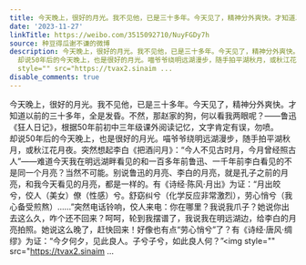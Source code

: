 ```yaml
---
title: 今天晚上，很好的月光。我不见他，已是三十多年。今天见了，精神分外爽快。才知道以前的三十多年，全是发昏。不然，那赵家的狗，何以看我两眼呢？——鲁迅《狂人...
date: '2023-11-27'
linkTitle: https://weibo.com/3515092710/NuyFGDy7h
source: 种豆得瓜谢不谦的微博
description: 今天晚上，很好的月光。我不见他，已是三十多年。今天见了，精神分外爽快。才知道以前的三十多年，全是发昏。不然，那赵家的狗，何以看我两眼呢？——鲁迅《狂人日记》，根据50年前初中三年级课外阅读记忆，文字肯定有误，勿喷。<br>
  却说50年后的今天晚上，也是很好的月光。喵爷爷绕明远湖漫步，随手拍平湖秋月，或秋江花月夜。突然想起李白《把酒问月》：“今人不见古时月，今月曾经照古人”——难道今天我在明远湖畔看见的和一百多年前鲁迅、一千年前李白看见的不是同一个月亮？当然不可能。别说鲁迅的月亮、李白的月亮，就是孔子之前的月亮，和我今天看见的月亮，都是一样的。有《诗经·陈风·月出》为证：“月出皎兮，佼人（美女）僚（性感）兮。舒窈纠兮（化学反应非常激烈），劳心悄兮（我心备受煎熬）……”突然电话铃响，佼人来电：你在哪里？我说我爪子？她说你出去这么久，咋个还不回来？呵呵，轮到我摆谱了，我说我在明远湖边，给李白的月亮拍照。她说这么晚了，赶快回来！好像也有点“劳心悄兮”了？有《诗经·唐风·绸缪》为证：“今夕何夕，见此良人。子兮子兮，如此良人何？”<img
  style="" src="https://tvax2.sinaim ...
disable_comments: true
---
```

今天晚上，很好的月光。我不见他，已是三十多年。今天见了，精神分外爽快。才知道以前的三十多年，全是发昏。不然，那赵家的狗，何以看我两眼呢？——鲁迅《狂人日记》，根据50年前初中三年级课外阅读记忆，文字肯定有误，勿喷。<br> 却说50年后的今天晚上，也是很好的月光。喵爷爷绕明远湖漫步，随手拍平湖秋月，或秋江花月夜。突然想起李白《把酒问月》：“今人不见古时月，今月曾经照古人”——难道今天我在明远湖畔看见的和一百多年前鲁迅、一千年前李白看见的不是同一个月亮？当然不可能。别说鲁迅的月亮、李白的月亮，就是孔子之前的月亮，和我今天看见的月亮，都是一样的。有《诗经·陈风·月出》为证：“月出皎兮，佼人（美女）僚（性感）兮。舒窈纠兮（化学反应非常激烈），劳心悄兮（我心备受煎熬）……”突然电话铃响，佼人来电：你在哪里？我说我爪子？她说你出去这么久，咋个还不回来？呵呵，轮到我摆谱了，我说我在明远湖边，给李白的月亮拍照。她说这么晚了，赶快回来！好像也有点“劳心悄兮”了？有《诗经·唐风·绸缪》为证：“今夕何夕，见此良人。子兮子兮，如此良人何？”<img style="" src="https://tvax2.sinaim ...
